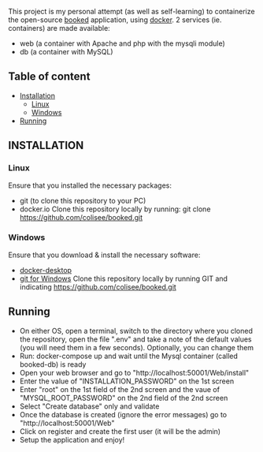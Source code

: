 This project is my personal attempt (as well as self-learning) to containerize the open-source [booked](https://www.bookedscheduler.com/) application, using [docker](https://www.docker.com/).
2 services (ie. containers) are made available:
+ web (a container with Apache and php with the mysqli module)
+ db (a container with MySQL)

## Table of content
- [Installation](#installation)
    - [Linux](#linux)
    - [Windows](#windows)
- [Running](#running)

## INSTALLATION
### Linux
Ensure that you installed the necessary packages:
- git (to clone this repository to your PC)
- docker.io
Clone this repository locally by running: git clone https://github.com/colisee/booked.git
### Windows
Ensure that you download & install the necessary software:
- [docker-desktop](https://www.docker.com/get-started)
- [git for Windows](https://gitforwindows.org/)
Clone this repository locally by running GIT and indicating https://github.com/colisee/booked.git
## Running
- On either OS, open a terminal, switch to the directory where you cloned the repository, open the file ".env" and take a note of the default values (you will need them in a few seconds). Optionally, you can change them
- Run: docker-compose up and wait until the Mysql container (called booked-db) is ready
- Open your web browser and go to "http://localhost:50001/Web/install"
- Enter the value of "INSTALLATION_PASSWORD" on the 1st screen
- Enter "root" on the 1st field of the 2nd screen and the vaue of "MYSQL_ROOT_PASSWORD" on the 2nd field of the 2nd screen
- Select "Create database" only and validate
- Once the database is created (ignore the error messages) go to "http://localhost:50001/Web"
- Click on register and create the first user (it will be the admin)
- Setup the application and enjoy!

